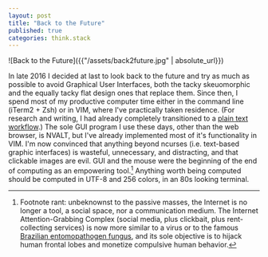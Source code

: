 ```yaml
---
layout: post
title: "Back to the Future"
published: true
categories: think.stack
---
```


![Back to the Future]({{"/assets/back2future.jpg" | absolute_url}})

In late 2016 I decided at last to look back to the future and try as much as possible to avoid Graphical User Interfaces, both the tacky skeuomorphic and the equally tacky flat design ones that replace them. Since then, I spend most of my productive computer time either in the command line (iTerm2 + Zsh) or in VIM, where I've practically taken residence. (For research and writing, I had already completely transitioned to a [plain text workflow](https://programminghistorian.org/en/lessons/sustainable-authorship-in-plain-text-using-pandoc-and-markdown).) The sole GUI program I use these days, other than the web browser, is NVALT, but I've already implemented most of it's functionality in VIM. I'm now convinced that anything beyond ncurses (i.e. text-based graphic interfaces) is wasteful, unnecessary, and  distracting, and that clickable images are evil. GUI and the mouse were the beginning of the end of computing as an empowering tool.[^1] Anything worth being computed should be computed in UTF-8 and 256 colors, in an 80s looking terminal.

[^1]: Footnote rant: unbeknownst to the passive masses, the Internet is no longer a tool, a social space, nor a communication medium. The Internet Attention-Grabbing Complex (social media, plus clickbait, plus rent-collecting services) is now more similar to a virus or to the famous [Brazilian entomopathogen fungus](https://www.google.com/url?sa=t&rct=j&q=&esrc=s&source=web&cd=1&ved=2ahUKEwjhx-rI5OzcAhXSl-AKHUO7Ci8QFjAAegQIBBAB&url=https%3A%2F%2Fwww.theatlantic.com%2Fscience%2Farchive%2F2017%2F11%2Fhow-the-zombie-fungus-takes-over-ants-bodies-to-control-their-minds%2F545864%2F&usg=AOvVaw0UEdi-8GR1bPNdUaHSwcf8), and its sole objective is to hijack human frontal lobes and monetize compulsive human behavior. 


